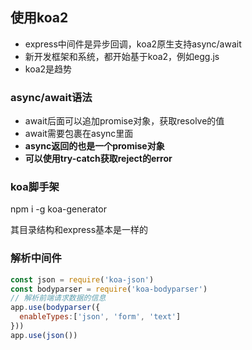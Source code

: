 ## 使用koa2
- express中间件是异步回调，koa2原生支持async/await
- 新开发框架和系统，都开始基于koa2，例如egg.js
- koa2是趋势

### async/await语法
- await后面可以追加promise对象，获取resolve的值
- await需要包裹在async里面
- **async返回的也是一个promise对象**
- **可以使用try-catch获取reject的error**

### koa脚手架
npm i -g koa-generator

其目录结构和express基本是一样的

### 解析中间件
```javascript
const json = require('koa-json')
const bodyparser = require('koa-bodyparser')
// 解析前端请求数据的信息
app.use(bodyparser({
  enableTypes:['json', 'form', 'text']
}))
app.use(json())
```



